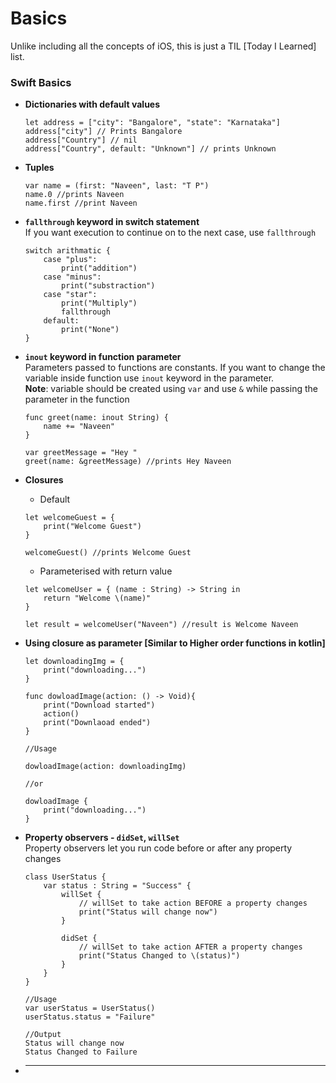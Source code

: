 # Basics
Unlike including all the concepts of iOS, this is just a TIL [Today I Learned] list.

### Swift Basics


- **Dictionaries with default values**
	```
	let address = ["city": "Bangalore", "state": "Karnataka"]
	address["city"] // Prints Bangalore
	address["Country"] // nil
	address["Country", default: "Unknown"] // prints Unknown
	```


- **Tuples**
 	```
 	var name = (first: "Naveen", last: "T P")
 	name.0 //prints Naveen
 	name.first //print Naveen
 	```


 - **`fallthrough` keyword in switch statement**  
 	If you want execution to continue on to the next case, use `fallthrough`
 	```
 	switch arithmatic {
		case "plus":
    		print("addition")
		case "minus":
    		print("substraction")
		case "star":
    		print("Multiply")
    		fallthrough
		default:
    		print("None")
	}
 	```


- **`inout` keyword in function parameter**  
	Parameters passed to functions are constants. If you want to change the variable inside function use `inout` keyword in the parameter.  
	**Note**: variable should be created using `var` and use `&` while passing the parameter in the function

	```
	func greet(name: inout String) {
    	name += "Naveen"
	}

	var greetMessage = "Hey " 
	greet(name: &greetMessage) //prints Hey Naveen
	```


- **Closures**
	- Default
	```
	let welcomeGuest = {
    	print("Welcome Guest")
	}

	welcomeGuest() //prints Welcome Guest
	```
	- Parameterised with return value
	```
	let welcomeUser = { (name : String) -> String in
   		return "Welcome \(name)"
	}

	let result = welcomeUser("Naveen") //result is Welcome Naveen
	```


- **Using closure as parameter [Similar to Higher order functions in kotlin]**
	```
	let downloadingImg = {
        print("downloading...")
	}

	func dowloadImage(action: () -> Void){
    	print("Download started")
    	action()
    	print("Downlaoad ended")
	}

	//Usage

	dowloadImage(action: downloadingImg)

	//or

	dowloadImage {
		print("downloading...")
	}
	```

- **Property observers - `didSet`, `willSet`**  
	Property observers let you run code before or after any property changes

	```
	class UserStatus {
    	var status : String = "Success" {
        	willSet {
            	// willSet to take action BEFORE a property changes
            	print("Status will change now")
        	}
        
        	didSet {
            	// willSet to take action AFTER a property changes
            	print("Status Changed to \(status)")
        	}
        }
	}

	//Usage
	var userStatus = UserStatus()
	userStatus.status = "Failure"

	//Output
	Status will change now
	Status Changed to Failure
	```

- ****


















